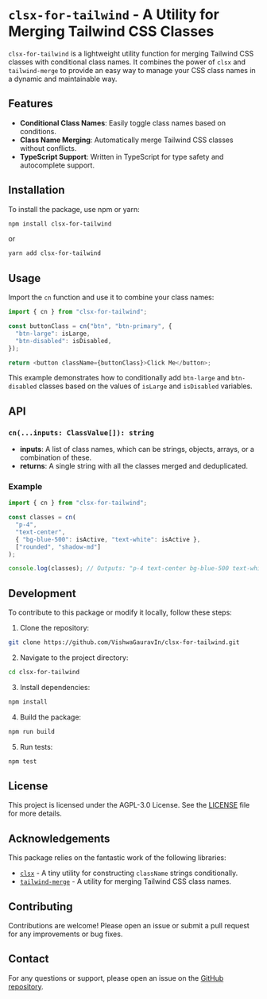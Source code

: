 
# `clsx-for-tailwind` - A Utility for Merging Tailwind CSS Classes

`clsx-for-tailwind` is a lightweight utility function for merging Tailwind CSS classes with conditional class names. It combines the power of `clsx` and `tailwind-merge` to provide an easy way to manage your CSS class names in a dynamic and maintainable way.

## Features

- **Conditional Class Names**: Easily toggle class names based on conditions.
- **Class Name Merging**: Automatically merge Tailwind CSS classes without conflicts.
- **TypeScript Support**: Written in TypeScript for type safety and autocomplete support.

## Installation

To install the package, use npm or yarn:

```bash
npm install clsx-for-tailwind
```

or

```bash
yarn add clsx-for-tailwind
```

## Usage

Import the `cn` function and use it to combine your class names:

```typescript
import { cn } from "clsx-for-tailwind";

const buttonClass = cn("btn", "btn-primary", {
  "btn-large": isLarge,
  "btn-disabled": isDisabled,
});

return <button className={buttonClass}>Click Me</button>;
```

This example demonstrates how to conditionally add `btn-large` and `btn-disabled` classes based on the values of `isLarge` and `isDisabled` variables.

## API

### `cn(...inputs: ClassValue[]): string`

- **inputs**: A list of class names, which can be strings, objects, arrays, or a combination of these.
- **returns**: A single string with all the classes merged and deduplicated.

### Example

```typescript
import { cn } from "clsx-for-tailwind";

const classes = cn(
  "p-4",
  "text-center",
  { "bg-blue-500": isActive, "text-white": isActive },
  ["rounded", "shadow-md"]
);

console.log(classes); // Outputs: "p-4 text-center bg-blue-500 text-white rounded shadow-md"
```

## Development

To contribute to this package or modify it locally, follow these steps:

1. Clone the repository:

```bash
git clone https://github.com/VishwaGauravIn/clsx-for-tailwind.git
```

2. Navigate to the project directory:

```bash
cd clsx-for-tailwind
```

3. Install dependencies:

```bash
npm install
```

4. Build the package:

```bash
npm run build
```

5. Run tests:

```bash
npm test
```

## License

This project is licensed under the AGPL-3.0 License. See the [LICENSE](LICENSE) file for more details.

## Acknowledgements

This package relies on the fantastic work of the following libraries:

- [`clsx`](https://github.com/lukeed/clsx) - A tiny utility for constructing `className` strings conditionally.
- [`tailwind-merge`](https://github.com/dcastil/tailwind-merge) - A utility for merging Tailwind CSS class names.

## Contributing

Contributions are welcome! Please open an issue or submit a pull request for any improvements or bug fixes.

## Contact

For any questions or support, please open an issue on the [GitHub repository](https://github.com/VishwaGauravIn/clsx-for-tailwind).


